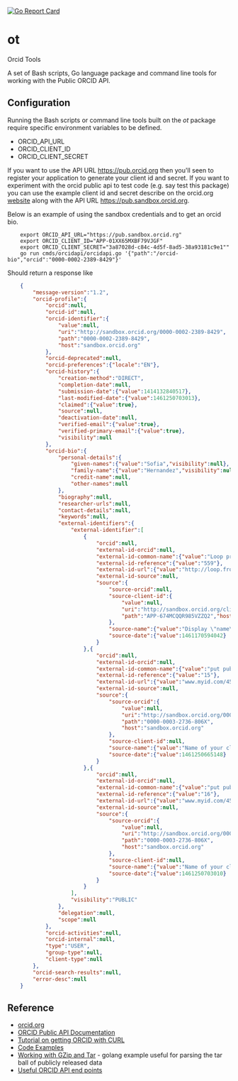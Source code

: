 [![Go Report Card](http://goreportcard.com/badge/rsdoiel/findfile)](http://goreportcard.com/report/caltechlibrary/ot)

# ot

  Orcid Tools

A set of Bash scripts, Go language package and command line tools for working with the Public ORCID API.

## Configuration

Running the Bash scripts or command line tools built on the _ot_ package require specific environment variables to be defined.

+ ORCID_API_URL
+ ORCID_CLIENT_ID
+ ORCID_CLIENT_SECRET


If you want to use the API URL https://pub.orcid.org then you'll seen to register your application
to generate your client id and secret.  If you want to experiment with the orcid public api to
test code (e.g. say test this package) you can use the example client id and secret describe on the
orcid.org [website](http://members.orcid.org/api/tutorial-retrieve-data-public-api-curl-12-and-earlier)
along with the API URL https://pub.sandbox.orcid.org.

Below is an example of using the sandbox credentials and to get an orcid bio.

```shell
    export ORCID_API_URL="https://pub.sandbox.orcid.rg"
    export ORCID_CLIENT_ID="APP-01XX65MXBF79VJGF"
    export ORCID_CLIENT_SECRET="3a87028d-c84c-4d5f-8ad5-38a93181c9e1""
    go run cmds/orcidapi/orcidapi.go '{"path":"/orcid-bio","orcid":"0000-0002-2389-8429"}'
```

Should return a response like

```json
    {
        "message-version":"1.2",
        "orcid-profile":{
            "orcid":null,
            "orcid-id":null,
            "orcid-identifier":{
                "value":null,
                "uri":"http://sandbox.orcid.org/0000-0002-2389-8429",
                "path":"0000-0002-2389-8429",
                "host":"sandbox.orcid.org"
            },
            "orcid-deprecated":null,
            "orcid-preferences":{"locale":"EN"},
            "orcid-history":{
                "creation-method":"DIRECT",
                "completion-date":null,
                "submission-date":{"value":1414132840517},
                "last-modified-date":{"value":1461250703013},
                "claimed":{"value":true},
                "source":null,
                "deactivation-date":null,
                "verified-email":{"value":true},
                "verified-primary-email":{"value":true},
                "visibility":null
            },
            "orcid-bio":{
                "personal-details":{
                    "given-names":{"value":"Sofia","visibility":null},
                    "family-name":{"value":"Hernandez","visibility":null},
                    "credit-name":null,
                    "other-names":null
                },
                "biography":null,
                "researcher-urls":null,
                "contact-details":null,
                "keywords":null,
                "external-identifiers":{
                    "external-identifier":[
                        {
                            "orcid":null,
                            "external-id-orcid":null,
                            "external-id-common-name":{"value":"Loop profile"},
                            "external-id-reference":{"value":"559"},
                            "external-id-url":{"value":"http://loop.frontiers-sandbox-int.info/people/559/overview?referrer=orcid_profile"},
                            "external-id-source":null,
                            "source":{
                                "source-orcid":null,
                                "source-client-id":{
                                    "value":null,
                                    "uri":"http://sandbox.orcid.org/client/APP-674MCQQR985VZZQ2",
                                    "path":"APP-674MCQQR985VZZQ2","host":"sandbox.orcid.org"
                                },
                                "source-name":{"value":"Display \"name\" for testing"},
                                "source-date":{"value":1461170594042}
                            }
                        },{
                            "orcid":null,
                            "external-id-orcid":null,
                            "external-id-common-name":{"value":"put public 1.2 2"},
                            "external-id-reference":{"value":"15"},
                            "external-id-url":{"value":"www.myid.com/4567888"},
                            "external-id-source":null,
                            "source":{
                                "source-orcid":{
                                    "value":null,
                                    "uri":"http://sandbox.orcid.org/0000-0003-2736-806X",
                                    "path":"0000-0003-2736-806X",
                                    "host":"sandbox.orcid.org"
                                },
                                "source-client-id":null,
                                "source-name":{"value":"Name of your client application"},
                                "source-date":{"value":1461250665148}
                            }
                        },{
                            "orcid":null,
                            "external-id-orcid":null,
                            "external-id-common-name":{"value":"put public 1.2 3"},
                            "external-id-reference":{"value":"16"},
                            "external-id-url":{"value":"www.myid.com/45678888"},
                            "external-id-source":null,
                            "source":{
                                "source-orcid":{
                                    "value":null,
                                    "uri":"http://sandbox.orcid.org/0000-0003-2736-806X",
                                    "path":"0000-0003-2736-806X",
                                    "host":"sandbox.orcid.org"
                                },
                                "source-client-id":null,
                                "source-name":{"value":"Name of your client application"},
                                "source-date":{"value":1461250703010}
                            }
                        }
                    ],
                    "visibility":"PUBLIC"
                },
                "delegation":null,
                "scope":null
            },
            "orcid-activities":null,
            "orcid-internal":null,
            "type":"USER",
            "group-type":null,
            "client-type":null
        },
        "orcid-search-results":null,
        "error-desc":null
    }
```

## Reference

+ [orcid.org](http://orcid.org)
+ [ORCID Public API Documentation](http://members.orcid.org/api/introduction-orcid-public-api)
+ [Tutorial on getting ORCID with CURL](http://members.orcid.org/api/tutorial-retrieve-orcid-id-curl-v12-and-earlier)
+ [Code Examples](http://members.orcid.org/api/code-examples)
+ [Working with GZip and Tar](http://blog.ralch.com/tutorial/golang-working-with-tar-and-gzip/) - golang example useful for parsing the tar ball of publicly released data
+ [Useful ORCID API end points](http://members.orcid.org/api/tutorial-searching-api-12-and-earlier)

